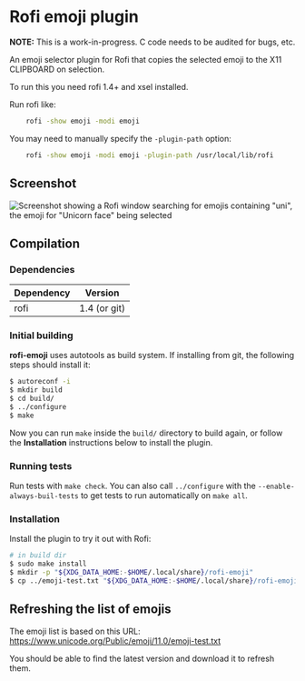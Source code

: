 # Rofi emoji plugin

**NOTE:** This is a work-in-progress. C code needs to be audited for bugs, etc.

An emoji selector plugin for Rofi that copies the selected emoji to the X11
CLIPBOARD on selection.

To run this you need rofi 1.4+ and xsel installed.

Run rofi like:

```bash
    rofi -show emoji -modi emoji
```

You may need to manually specify the `-plugin-path` option:

```bash
    rofi -show emoji -modi emoji -plugin-path /usr/local/lib/rofi
```

## Screenshot

![Screenshot showing a Rofi window searching for emojis containing "uni", the
emoji for "Unicorn face" being selected](screenshot.png)

## Compilation

### Dependencies

| Dependency | Version         |
|------------|-----------------|
| rofi 	     | 1.4 (or git)	   |

### Initial building

**rofi-emoji** uses autotools as build system. If installing from git, the
following steps should install it:

```bash
$ autoreconf -i
$ mkdir build
$ cd build/
$ ../configure
$ make
```

Now you can run `make` inside the `build/` directory to build again, or follow
the **Installation** instructions below to install the plugin.

### Running tests

Run tests with `make check`. You can also call `../configure` with the
`--enable-always-buil-tests` to get tests to run automatically on `make all`.

### Installation

Install the plugin to try it out with Rofi:

```bash
# in build dir
$ sudo make install
$ mkdir -p "${XDG_DATA_HOME:-$HOME/.local/share}/rofi-emoji"
$ cp ../emoji-test.txt "${XDG_DATA_HOME:-$HOME/.local/share}/rofi-emoji/emoji-test.txt"
```

## Refreshing the list of emojis

The emoji list is based on this URL:
https://www.unicode.org/Public/emoji/11.0/emoji-test.txt

You should be able to find the latest version and download it to refresh them.
